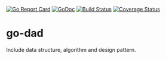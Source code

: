 [![Go Report Card](https://goreportcard.com/badge/github.com/crazy-canux/go-dad)](https://goreportcard.com/report/github.com/crazy-canux/go-dad)
[![GoDoc](http://godoc.org/github.com/crazy-canux/go-dad?status.svg)](http://godoc.org/github.com/crazy-canux/go-dad) 
[![Build Status](https://travis-ci.org/crazy-canux/go-dad.svg?branch=master)](https://travis-ci.org/crazy-canux/go-dad)
[![Coverage Status](https://coveralls.io/repos/github/crazy-canux/go-dad/badge.svg?branch=master)](https://coveralls.io/github/crazy-canux/go-dad?branch=master)
   
# go-dad

Include data structure, algorithm and design pattern.
